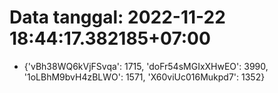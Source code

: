 # Data tanggal: 2022-11-22 18:44:17.382185+07:00

* {'vBh38WQ6kVjFSvqa': 1715, 'doFr54sMGIxXHwEO': 3990, '1oLBhM9bvH4zBLWO': 1571, 'X60viUc016Mukpd7': 1352}
